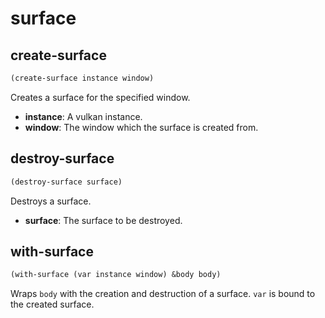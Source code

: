 
# surface

## create-surface

```lisp
(create-surface instance window)
```

Creates a surface for the specified window.

* **instance**: A vulkan instance.
* **window**: The window which the surface is created from.

## destroy-surface

```lisp
(destroy-surface surface)
```

Destroys a surface.

* **surface**: The surface to be destroyed.

## with-surface

```lisp
(with-surface (var instance window) &body body)
```

Wraps `body` with the creation and destruction of a surface. `var` is bound to the created surface.
